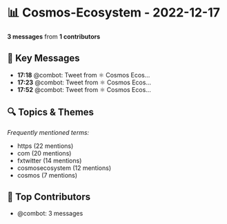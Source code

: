 # 📊 Cosmos-Ecosystem - 2022-12-17
**3 messages** from **1 contributors**

## 💬 Key Messages
- **17:18** @combot: [‌‌‌‌‎⁠](https://twitter.com/CosmosEcosystem/status/1604164209335758849)Tweet from ⚛️ Cosmos Ecos...
- **17:23** @combot: [‌‌‌‌‎⁠](https://twitter.com/CosmosEcosystem/status/1604165494025891840)Tweet from ⚛️ Cosmos Ecos...
- **17:52** @combot: [‌‌‌‌‎⁠](https://twitter.com/CosmosEcosystem/status/1604172734338334720)Tweet from ⚛️ Cosmos Ecos...

## 🔍 Topics & Themes
*Frequently mentioned terms:*
- https (22 mentions)
- com (20 mentions)
- fxtwitter (14 mentions)
- cosmosecosystem (12 mentions)
- cosmos (7 mentions)

## 👥 Top Contributors
- @combot: 3 messages